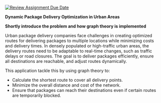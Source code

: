 [![Review Assignment Due Date](https://classroom.github.com/assets/deadline-readme-button-22041afd0340ce965d47ae6ef1cefeee28c7c493a6346c4f15d667ab976d596c.svg)](https://classroom.github.com/a/0_yE0bFY)

**Dynamic Package Delivery Optimization in Urban Areas**


**Shortly introduce the problem and how graph theory is implemented**

Urban package delivery companies face challenges in creating optimized routes for delivering packages to multiple locations while minimizing costs and delivery times. In densely populated or high-traffic urban areas, the delivery routes need to be adaptable to real-time changes, such as traffic delays or road closures. The goal is to deliver packages efficiently, ensure all destinations are reachable, and adjust routes dynamically.

This application tackle this by using graph theory to:
- Calculate the shortest route to cover all delivery points.
- Minimize the overall distance and cost of the network.
- Ensure that packages can reach their destinations even if certain routes are temporarily blocked.

